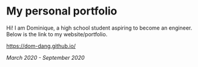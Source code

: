 # My personal portfolio 

Hi! I am Dominique, a high school student aspiring to become an engineer. Below is the link to my website/portfolio. 

https://dom-dang.github.io/

*March 2020 - September 2020*

